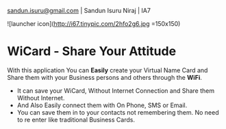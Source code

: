 
sandun.isuru@gmail.com | Sandun Isuru Niraj | IA7

![launcher icon](http://i67.tinypic.com/2hfo2g6.jpg =150x150)
# WiCard - Share Your Attitude

With this application You can __Easily__ create your Virtual Name Card and Share them with your Business persons and others through the __WiFi__. 
- It can save your WiCard, Without Internet Connection and Share them Without Internet. 
- And Also Easily connect them with On Phone, SMS or Email.
- You can save them in to your contacts not remembering them. No need to re enter like traditional Business Cards.

